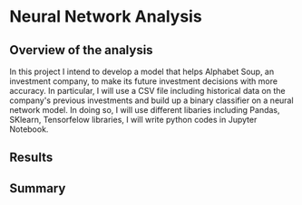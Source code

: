 # Neural Network Analysis

## Overview of the analysis
In this project I intend to develop a model that helps Alphabet Soup, an investment company, to make its future investment decisions with more accuracy. In particular, I will use a CSV file including historical data on the company's previous investments and build up a binary classifier on a neural network model. In doing so, I will use different libaries including Pandas, SKlearn, Tensorfelow libraries, I will write python codes in Jupyter Notebook. 

## Results


## Summary
